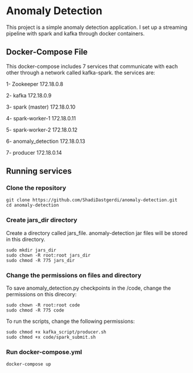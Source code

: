 # **Anomaly Detection**
This project is a simple anomaly detection application. I set up a streaming pipeline with spark and kafka through docker containers. 

## Docker-Compose File
This docker-compose includes 7 services that communicate with each other through a network called kafka-spark. the services are:

1- Zookeeper         172.18.0.8

2- kafka             172.18.0.9

3- spark (master)    172.18.0.10

4- spark-worker-1    172.18.0.11

5- spark-worker-2    172.18.0.12

6- anomaly_detection 172.18.0.13

7- producer          172.18.0.14


## Running services
### **Clone the repository**
```
git clone https://github.com/ShadiDastgerdi/anomaly-detection.git
cd anomaly-detection
```

### **Create jars_dir directory**
Create a directory called jars_file. anomaly-detection jar files will be stored in this directory.
```
sudo mkdir jars_dir
sudo chown -R root:root jars_dir
sudo chmod -R 775 jars_dir
```
### **Change the permissions on files and directory**
To save anomaly_detection.py checkpoints in the /code, change the permissions on this direcory:
```
sudo chown -R root:root code
sudo chmod -R 775 code
```
To run the scripts, change the following permissions:
```
sudo chmod +x kafka_script/producer.sh
sudo chmod +x code/spark_submit.sh
```
### **Run docker-compose.yml**
```
docker-compose up
```
